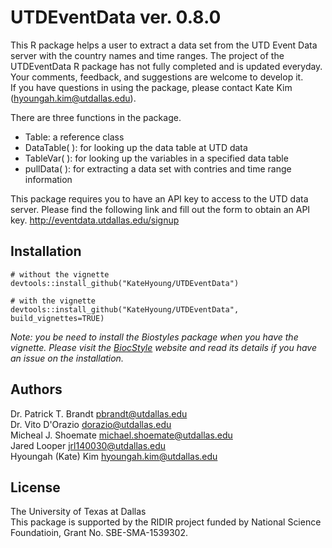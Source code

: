 # UTDEventData ver. 0.8.0

This R package helps a user to extract a data set from the UTD Event Data server with the country names and time ranges. The project of the UTDEventData R package has not fully completed and is updated everyday. Your comments, feedback, and suggestions are welcome to develop it.   
If you have questions in using the package, please contact Kate Kim (<hyoungah.kim@utdallas.edu>).

There are three functions in the package.

- Table: a reference class 
- DataTable( ): for looking up the data table at UTD data 
- TableVar( ): for looking up the variables in a specified data table
- pullData( ): for extracting a data set with contries and time range information

This package requires you to have an API key to access to the UTD data server. Please find the following link and fill out the form to obtain an API key. 
<http://eventdata.utdallas.edu/signup>

## Installation

```
# without the vignette
devtools::install_github("KateHyoung/UTDEventData") 

# with the vignette
devtools::install_github("KateHyoung/UTDEventData", build_vignettes=TRUE)
```
*Note: you be need to install the Biostyles package when you have the vignette.*
*Please visit the [BiocStyle](https://bioconductor.org/packages/release/bioc/html/BiocStyle.html) website and read its details if you have an issue on the installation.*

## Authors  
Dr. Patrick T. Brandt <pbrandt@utdallas.edu>  
Dr. Vito D'Orazio <dorazio@utdallas.edu>  
Micheal J. Shoemate <michael.shoemate@utdallas.edu>  
Jared Looper <jrl140030@utdallas.edu>  
Hyoungah (Kate) Kim <hyoungah.kim@utdallas.edu>  

## License
The University of Texas at Dallas <br/>
This package is supported by the RIDIR project funded by National Science Foundatioin, Grant No. SBE-SMA-1539302.
